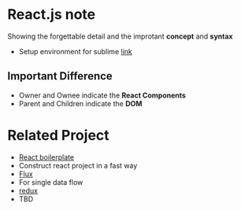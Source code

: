 # React.js note
Showing the forgettable detail and the improtant **concept** and **syntax**

* Setup environment for sublime [link](http://cheng.logdown.com/posts/2015/07/10/setup-sublime-text-3-for-reactjs-development)

## Important Difference
* Owner and Ownee indicate the **React Components**
* Parent and Children indicate the **DOM**



# Related Project
* [React boilerplate](https://github.com/petehunt/react-boilerplate)
 * Construct react project in a fast way
* [Flux](https://github.com/facebook/flux/tree/master/examples/flux-todomvc/)
 * For single data flow
* [redux](https://github.com/rackt/redux)
 * TBD
